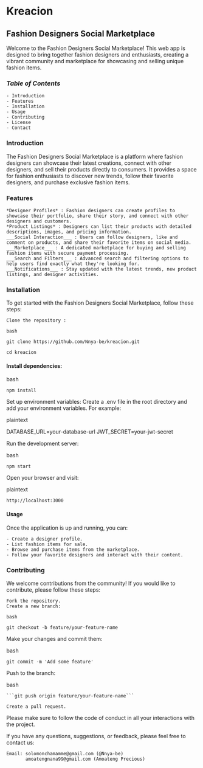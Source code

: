 # Kreacion

## Fashion Designers Social Marketplace

Welcome to the Fashion Designers Social Marketplace! This web app is designed to bring together fashion designers and enthusiasts, creating a vibrant community and marketplace for showcasing and selling unique fashion items.

### ___Table of Contents___

    - Introduction
    - Features
    - Installation
    - Usage
    - Contributing
    - License
    - Contact

### Introduction

The Fashion Designers Social Marketplace is a platform where fashion designers can showcase their latest creations, connect with other designers, and sell their products directly to consumers. It provides a space for fashion enthusiasts to discover new trends, follow their favorite designers, and purchase exclusive fashion items.

### Features

    *Designer Profiles* : Fashion designers can create profiles to showcase their portfolio, share their story, and connect with other designers and customers.
    *Product Listings* : Designers can list their products with detailed descriptions, images, and pricing information.
    ___Social Interaction___ : Users can follow designers, like and comment on products, and share their favorite items on social media.
    ___Marketplace___ : A dedicated marketplace for buying and selling fashion items with secure payment processing.
    ___Search and Filters___ : Advanced search and filtering options to help users find exactly what they're looking for.
    ___Notifications___ : Stay updated with the latest trends, new product listings, and designer activities.

### Installation

To get started with the Fashion Designers Social Marketplace, follow these steps:

    Clone the repository :

    bash

``` git clone https://github.com/Nnya-be/kreacion.git ```

```cd kreacion```

#### Install dependencies:

bash

```npm install```

Set up environment variables:
Create a .env file in the root directory and add your environment variables. For example:

plaintext

DATABASE_URL=your-database-url
JWT_SECRET=your-jwt-secret

Run the development server:

bash

``` npm start ```

Open your browser and visit:

plaintext

    http://localhost:3000

#### Usage

Once the application is up and running, you can:

    - Create a designer profile.
    - List fashion items for sale.
    - Browse and purchase items from the marketplace.
    - Follow your favorite designers and interact with their content.

### Contributing

We welcome contributions from the community! If you would like to contribute, please follow these steps:

    Fork the repository.
    Create a new branch:

    bash

```git checkout -b feature/your-feature-name```

Make your changes and commit them:

bash

```git commit -m 'Add some feature' ```

Push to the branch:

bash

    ```git push origin feature/your-feature-name```

    Create a pull request.

Please make sure to follow the code of conduct in all your interactions with the project.

If you have any questions, suggestions, or feedback, please feel free to contact us:

    Email: solomonchamamme@gmail.com (@Nnya-be)
           amoatengnana99@gmail.com (Amoateng Precious)